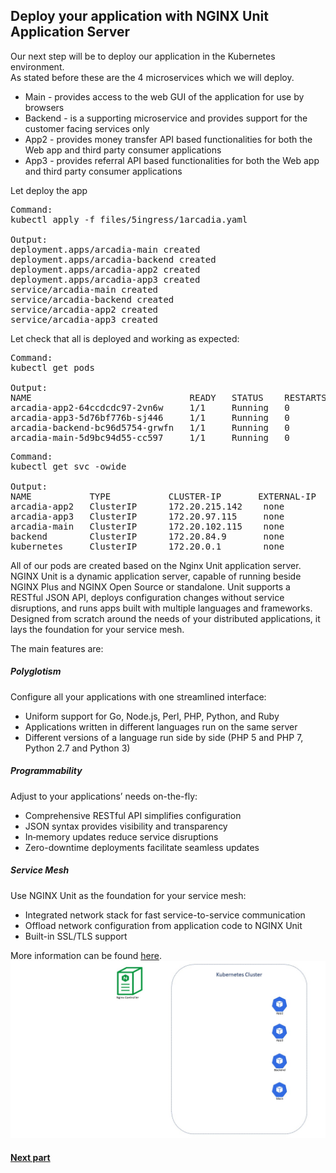 ## Deploy your application with NGINX Unit Application Server

Our next step will be to deploy our application in the Kubernetes environment.  
As stated before these are the 4 microservices which we will deploy.
- Main - provides access to the web GUI of the application for use by browsers
- Backend - is a supporting microservice and provides support for the customer facing services only
- App2 - provides money transfer API based functionalities for both the Web app and third party consumer applications
- App3 - provides referral API based functionalities for both the Web app and third party consumer applications

Let deploy the app
<pre>
Command:
kubectl apply -f files/5ingress/1arcadia.yaml

Output:
deployment.apps/arcadia-main created  
deployment.apps/arcadia-backend created  
deployment.apps/arcadia-app2 created  
deployment.apps/arcadia-app3 created  
service/arcadia-main created  
service/arcadia-backend created  
service/arcadia-app2 created  
service/arcadia-app3 created  
</pre>

Let check that all is deployed and working as expected:  
<pre>
Command:
kubectl get pods

Output:
NAME                              READY   STATUS    RESTARTS   AGE  
arcadia-app2-64ccdcdc97-2vn6w     1/1     Running   0          38s  
arcadia-app3-5d76bf776b-sj446     1/1     Running   0          38s  
arcadia-backend-bc96d5754-grwfn   1/1     Running   0          38s  
arcadia-main-5d9bc94d55-cc597     1/1     Running   0          39s  
</pre>

<pre>
Command:
kubectl get svc -owide

Output:
NAME           TYPE           CLUSTER-IP       EXTERNAL-IP                                                                 PORT(S)        AGE    SELECTOR  
arcadia-app2   ClusterIP      172.20.215.142    none                                                                       80/TCP         23m    app=arcadia-app2  
arcadia-app3   ClusterIP      172.20.97.115     none                                                                       80/TCP         23m    app=arcadia-app3  
arcadia-main   ClusterIP      172.20.102.115    none                                                                       80:32065/TCP   23m    app=arcadia-main  
backend        ClusterIP      172.20.84.9       none                                                                       80/TCP         5s     app=arcadia-backend  
kubernetes     ClusterIP      172.20.0.1        none                                                                       443/TCP        108m    none   
</pre>

All of our pods are created based on the Nginx Unit application server.
NGINX Unit is a dynamic application server, capable of running beside NGINX Plus and NGINX Open Source or standalone. Unit supports a RESTful JSON API, deploys configuration changes without service disruptions, and runs apps built with multiple languages and frameworks. Designed from scratch around the needs of your distributed applications, it lays the foundation for your service mesh.

The main features are:  
##### Polyglotism
Configure all your applications with one streamlined interface:
- Uniform support for Go, Node.js, Perl, PHP, Python, and Ruby
- Applications written in different languages run on the same server
- Different versions of a language run side by side (PHP 5 and PHP 7, Python 2.7 and Python 3)

##### Programmability
Adjust to your applications’ needs on-the-fly:
- Comprehensive RESTful API simplifies configuration
- JSON syntax provides visibility and transparency
- In‑memory updates reduce service disruptions
- Zero-downtime deployments facilitate seamless updates

##### Service Mesh
Use NGINX Unit as the foundation for your service mesh:
- Integrated network stack for fast service-to-service communication
- Offload network configuration from application code to NGINX Unit
- Built-in SSL/TLS support

More information can be found [here](https://www.nginx.com/products/nginx-unit/#resources).  
![](images/4env.JPG)
#### [Next part](5ingress.md)
